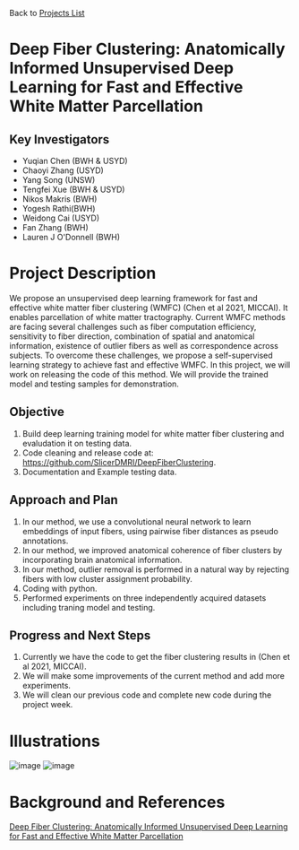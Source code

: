 Back to [Projects List](../../README.md#ProjectsList)

# Deep Fiber Clustering: Anatomically Informed Unsupervised Deep Learning for Fast and Effective White Matter Parcellation

## Key Investigators

- Yuqian Chen (BWH & USYD)
- Chaoyi Zhang (USYD)
- Yang Song (UNSW)
- Tengfei Xue (BWH & USYD)
- Nikos Makris (BWH)
- Yogesh Rathi(BWH)
- Weidong Cai (USYD)
- Fan Zhang (BWH)
- Lauren J O'Donnell (BWH)

# Project Description

<!-- Add a short paragraph describing the project. -->
We propose an unsupervised deep learning framework for fast and effective white matter fiber clustering (WMFC) (Chen et al 2021, MICCAI). It enables parcellation of white matter tractography. Current WMFC methods are facing several challenges such as fiber computation efficiency, sensitivity to fiber direction, combination of spatial and anatomical information, existence of outlier fibers as well as correspondence across subjects. To overcome these challenges, we propose a self-supervised learning strategy to achieve fast and effective WMFC. In this project, we will work on releasing the code of this method. We will provide the trained model and testing samples for demonstration.

## Objective

<!-- Describe here WHAT you would like to achieve (what you will have as end result). -->

1. Build deep learning training model for white matter fiber clustering and evaludation it on testing data.
2. Code cleaning and release code at: https://github.com/SlicerDMRI/DeepFiberClustering.
4. Documentation and Example testing data.

## Approach and Plan

<!-- Describe here HOW you would like to achieve the objectives stated above. -->

1. In our method, we use a convolutional neural network to learn embeddings of input fibers, using pairwise fiber distances as pseudo annotations. 
2. In our method, we improved anatomical coherence of fiber clusters by incorporating brain anatomical information. 
3. In our method, outlier removal is performed in a natural way by rejecting fibers with low cluster assignment probability.
4. Coding with python.
5. Performed experiments on three independently acquired datasets including traning model and testing.

## Progress and Next Steps

<!-- Update this section as you make progress, describing of what you have ACTUALLY DONE. If there are specific steps that you could not complete then you can describe them here, too. -->

1. Currently we have the code to get the fiber clustering results in (Chen et al 2021, MICCAI).
2. We will make some improvements of the current method and add more experiments.
3. We will clean our previous code and complete new code during the project week.

# Illustrations

<!-- Add pictures and links to videos that demonstrate what has been accomplished.
![Description of picture](Example2.jpg)
![Some more images](Example2.jpg)
-->
![image](https://user-images.githubusercontent.com/59594831/149714486-3e57731f-e146-42b9-8bba-687f9fb13c2d.png)
![image](https://user-images.githubusercontent.com/59594831/149785097-cb71b90c-6713-4a93-b748-c1521aeecf1d.png)

# Background and References

<!-- If you developed any software, include link to the source code repository. If possible, also add links to sample data, and to any relevant publications. -->
[Deep Fiber Clustering: Anatomically Informed Unsupervised Deep Learning for Fast and Effective White Matter Parcellation](https://link.springer.com/chapter/10.1007/978-3-030-87234-2_47)

